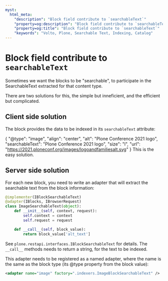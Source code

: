 ```yaml
---
myst:
  html_meta:
    "description": "Block field contribute to `searchableText`"
    "property=og:description": "Block field contribute to `searchableText`"
    "property=og:title": "Block field contribute to `searchableText`"
    "keywords": "Volto, Plone, Searchable Text, Indexing, Catalog"
---
```


# Block field contribute to `searchableText`

Sometimes we want the blocks to be "searchable", to participate in the
SearchableText extracted for that content type.

There are two solutions for this, the simple but inneficient, and the
efficient but complicated.

## Client side solution
The block provides the data to be indexed in its `searchableText` attribute:

{
  "@type": "image",
  "align": "center",
  "alt": "Plone Conference 2021 logo",
  "searchableText": "Plone Conference 2021 logo",
  "size": "l",
  "url": "https://2021.ploneconf.org/images/logoandfamiliesalt.svg"
}
This is the easy solution.

## Server side solution

For each new block, you need to write an adapter that will extract the searchable text from the block information:

```python
@implementer(IBlockSearchableText)
@adapter(IBlocks, IBrowserRequest)
class ImageSearchableText(object):
    def __init__(self, context, request):
        self.context = context
        self.request = request

    def __call__(self, block_value):
        return block_value['alt_text']
```

See `plone.restapi.interfaces.IBlockSearchableText` for details. The `__call__` methods needs to return a string, for the text to be indexed.

This adapter needs to be registered as a named adapter, where the name is the same as the block type (its @type property from the block value):

```xml
<adapter name="image" factory=".indexers.ImageBlockSearchableText" />
```

